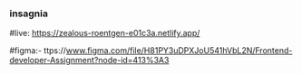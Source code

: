 ### insagnia


#live:
https://zealous-roentgen-e01c3a.netlify.app/



#figma:-
ttps://www.figma.com/file/H81PY3uDPXJoU541hVbL2N/Frontend-developer-Assignment?node-id=413%3A3
